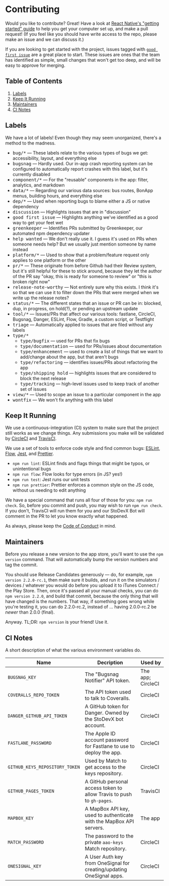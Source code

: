 # Contributing

Would you like to contribute? Great! Have a look at
[React Native's "getting started" guide][rn-gs] to help you get your
computer set up, and make a pull request! (If you feel like you
should have write access to the repo, please make an issue and we can
discuss it.)

If you are looking to get started with the project, issues tagged with
[`good first issue`][gfi] are a great place to start. These issues are
ones that the team has identified as simple, small changes that won't
get too deep, and will be easy to approve for merging.

[rn-gs]: http://facebook.github.io/react-native/docs/getting-started.html
[gfi]: https://github.com/StoDevX/AAO-React-Native/issues?q=is%3Aissue+label%3A%22good+first+issue%22+is%3Aopen

## Table of Contents
1. [Labels](#labels)
2. [Keep It Running](#keep-it-running)
3. [Maintainers](#maintainers)
4. [CI Notes](#ci-notes)

## Labels
We have a lot of labels! Even though they may seem unorganized,
there's a method to the madness.

- <kbd>bug/*</kbd> — These labels relate to the various types of bugs
  we get: accessibility, layout, and everything else
- <kbd>bugsnag</kbd> — Hardly used. Our in-app crash reporting system
  can be configured to automatically report crashes with this label,
  but it's currently disabled
- <kbd>component/*</kbd> — For the "reusable" components in the app:
  filter, analytics, and markdown
- <kbd>data/*</kbd> — Regarding our various data sources: bus routes,
  BonApp menus, building hours, and everything else
- <kbd>dep/*</kbd> — Used when reporting bugs to blame either a JS or
  native dependency
- <kbd>discussion</kbd> — Highlights issues that are in "discussion"
- <kbd>good first issue</kbd> — Highlights anything we've identified
  as a good way to get your feet wet
- <kbd>greenkeeper</kbd> — Identifies PRs submitted by Greenkeeper,
  our automated npm dependency updater
- <kbd>help wanted</kbd> — We don't really use it. I guess it's used
  on PRs when someone needs help? But we usually just mention someone
  by name instead
- <kbd>platform/*</kbd> — Used to show that a problem/feature request
  only applies to one platform or the other
- <kbd>pr/*</kbd> — These originate from before Github had their
  Review system, but it's still helpful for these to stick around,
  because they let the author of the PR say "okay, this is ready for
  someone to review" or "this is broken right now"
- <kbd>release-note-worthy</kbd> — Not entirely sure why this
  exists. I think it's so that we can use it to filter down the PRs
  that were merged when we write up the release notes?
- <kbd>status/*</kbd> — The different states that an issue or PR can
  be in: blocked, dup, in progress, on hold(?), or pending an upstream
  update
- <kbd>tool/*</kbd> — Issues/PRs that affect our various tools:
  fastlane, CircleCI, Bugsnag, Danger, ESLint, Flow, Gradle, a custom
  script, or Testflight
- <kbd>triage</kbd> — Automatically applied to issues that are filed
  without any labels
- <kbd>type/*</kbd>
  - <kbd>type/bugfix</kbd> — used for PRs that fix bugs
  - <kbd>type/documentation</kbd> — used for PRs/issues about
    documentation
  - <kbd>type/enhancement</kbd> — used to create a list of things
    that we want to add/change about the app, but that aren't bugs
  - <kbd>type/refactoring</kbd> — identifies issues/PRs about
    refactoring the app
  - <kbd>type/shipping hold</kbd> — highlights issues that are
    considered to block the next release
  - <kbd>type/tracking</kbd> — high-level issues used to keep track
    of another set of issues
- <kbd>view/*</kbd> — Used to scope an issue to a particular component
  in the app
- <kbd>wontfix</kbd> — We won't fix anything with this label


## Keep It Running
We use a continuous-integration (CI) system to make sure that the
project still works as we change things. Any submissions you make will
be validated by [CircleCI][circle] and [TravisCI][travis].

[circle]: https://circleci.com/gh/StoDevX/AAO-React-Native
[travis]: https://travis-ci.org/StoDevX/AAO-React-Native/builds

We use a set of tools to enforce code style and find common bugs:
[ESLint][eslint], [Flow][flow], [Jest][jest], and
[Prettier][prettier].

- `npm run lint`: ESLint finds and flags things that might be typos,
  or unintentional bugs
- `npm run flow`: Flow looks for type errors (in JS? yes!)
- `npm run test`: Jest runs our unit tests
- `npm run prettier`: Prettier enforces a common style on the JS code,
  without us needing to edit anything

We have a special command that runs all four of those for you: `npm
run check`.  So, before you commit and push, you may wish to run `npm
run check`.  If you don't, TravisCI will run them for you and our
StoDevX Bot will comment in the PR to let you know exactly what
happened.

[eslint]: http://eslint.org/
[flow]: https://flowtype.org/
[jest]: https://facebook.github.io/jest/
[prettier]: https://github.com/prettier/prettier

As always, please keep the [Code of Conduct][cc] in mind.

[cc]: https://github.com/StoDevX/AAO-React-Native/blob/master/CODE_OF_CONDUCT.md


## Maintainers
Before you release a new version to the app store, you'll want to use
the `npm version` command. That will automatically bump the version
numbers and tag the commit.

You should use Release Candidates generously — do, for example, `npm
version 2.2.0-rc.1`, then make sure it builds, and run it on the
simulators / devices / whatever you would do before you upload it to
iTunes Connect / the Play Store. Then, once it's passed all your
manual checks, you can do `npm version 2.2.0`, and build that commit,
because the only thing that will have changed is the numbers. That
way, if something goes wrong while you're testing it, you can do
2.2.0-rc.2, instead of … having 2.0.0-rc.2 be _newer_ than 2.0.0
(final).

Anyway. TL;DR: `npm version` is your friend! Use it.


## CI Notes
A short description of what the various environment variables do.

Name | Decription | Used by
---- | ---------- | -------
`BUGSNAG_KEY` | The "Bugsnag Notifier" API token. | The app; CircleCI
`COVERALLS_REPO_TOKEN` | The API token used to talk to Coveralls. | CircleCI
`DANGER_GITHUB_API_TOKEN` | A GitHub token for Danger. Owned by the StoDevX bot account. | CircleCI
`FASTLANE_PASSWORD` | The Apple ID account password for Fastlane to use to deploy the app. | CircleCI
`GITHUB_KEYS_REPOSITORY_TOKEN` | Used by Match to get access to the keys repository. | CircleCI
`GITHUB_PAGES_TOKEN` | A GitHub personal access token to allow Travis to push to `gh-pages`. | TravisCI
`MAPBOX_KEY` | A MapBox API key, used to authenticate with the MapBox API servers. | The app
`MATCH_PASSWORD` | The password to the private `aao-keys` Match repository. | CircleCI
`ONESIGNAL_KEY` | A User Auth key from OneSignal for creating/updating OneSignal apps. | CircleCI
